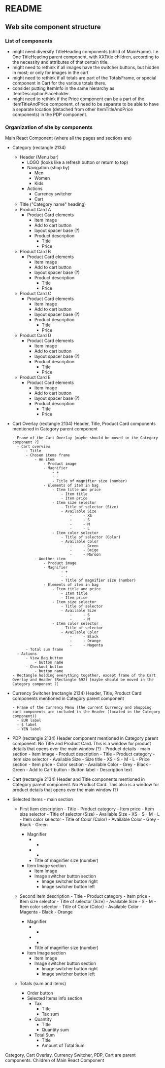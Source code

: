 # README

## Web site component structure

### List of components

- might need diversify TitleHeading components (child of MainFrame). I.e. One TitleHeading parent component, with XXTitle children, according to the necessity and attributes of that certain title.
- might need to rethink if all images have the switcher buttons, but hidden in most; or only for images in the cart
- might need to rethink if all totals are part of the TotalsFrame, or special component in Cart for the various totals there.
- consider putting ItemInfo in the same hierarchy as ItemDescriptionPlaceholder.
- might need to rethink if the Price component can be a part of the ItemTitleAndPrice component, of need to be separate to be able to have a separate location (detached from other ItemTitleAndPrice components) in the PDP component.

### Organization of site by components

Main React Component (where all the pages and sections are)

- Category (rectangle 2134)

  - Header (Menu bar)
    - LOGO (looks like a refresh button or return to top)
    - Navigation (shop by)
      - Men
      - Women
      - Kids
    - Actions
      - Currency switcher
      - Cart
  - Title ("Category name" heading)
  - Product Card A
    - Product Card elements
      - Item image
      - Add to cart button
      - layout spacer base (?)
      - Product description
        - Title
        - Price
  - Product Card B
    - Product Card elements
      - Item image
      - Add to cart button
      - layout spacer base (?)
      - Product description
        - Title
        - Price
  - Product Card C
    - Product Card elements
      - Item image
      - Add to cart button
      - layout spacer base (?)
      - Product description
        - Title
        - Price
  - Product Card D
    - Product Card elements
      - Item image
      - Add to cart button
      - layout spacer base (?)
      - Product description
        - Title
        - Price
  - Product Card E
    - Product Card elements
      - Item image
      - Add to cart button
      - layout spacer base (?)
      - Product description
        - Title
        - Price

- Cart Overlay (rectangle 2134)
  Header, Title, Product Card components mentioned in Category parent component

      - Frame of the Cart Overlay [maybe should be moved in the Category component ?]
      	- Cart overview
      		- Title
      		- Chosen items frame
      			- An item
      				- Product image
      				- Magnifier
      					- +
      					- -
      					- Title of magnifier size (number)
      				- Elements of item in bag
      					- Item title and price
      						- Item title
      						- Item price
      					- Item size selector
      						- Title of selector (Size)
      						- Available Size
      							-     - XS
      							-     - S
      							-     - M
      							-     - L
      					- Item color selector
      						- Title of selector (Color)
      						- Available Color
      							-     - Green
      							-     - Beige
      							-     - Maroon
      			- Another item
      				- Product image
      				- Magnifier
      						- +
      						- -
      						- Title of magnifier size (number)
      				- Elements of item in bag
      					- Item title and price
      						- Item title
      						- Item price
      					- Item size selector
      						- Title of selector
      						- Available Size
      							-     - S
      							-     - M
      					- Item color selector
      						- Title of selector
      						- Available Color
      							-     - Black
      							-     - Orange
      							-     - Magenta
      		- Total sum frame
      	- Actions
      		- View Bag button
      			- button name
      		- Checkout button
      			- button name
      - Rectangle holding everything together, except frame of the Cart Overlay and Header (Rectangle 692) [maybe should be moved in the Category component ?]

- Currency Switcher (rectangle 2134)
  Header, Title, Product Card components mentioned in Category parent component

      - Frame of the Currency Menu (the current Currency and Shopping cart components are included in the Header (located in the Category component))
      	- EUR label
      	- $ label
      	- YEN label

- PDP (rectangle 2134)
  Header component mentioned in Category parent component. No Title and Product Card. This is a window for product details that opens over the main window (?) - Product details - main section - Item Image - Product description - Title - Product category - Item size selector - Available Size - Size title - XS - S - M - L - Price section - Item price - Color section - Available Color - Grey - Black - Green - Add to Cart button - Button label - Description text

- Cart (rectangle 2134)
  Header and Title components mentioned in Category parent component. No Product Card. This also is a window for product details that opens over the main window (?)

- Selected Items - main section

  - First Item description - Title - Product category - Item price - Item size selector - Title of selector (Size) - Available Size - XS - S - M - L - Item color selector - Title of Color (Color) - Available Color - Grey - Black - Green

    - Magnifier
      - -
      - -
      - Title of magnifier size (number)
    - Item Image section
      - Item Image
      - Image switcher button section
        - Image switcher button right
        - Image switcher button left

  - Second Item description - Title - Product category - Item price - Item size selector - Title of selector (Size) - Available Size - S - M - Item color selector - Title of Color (Color) - Available Color - Magenta - Black - Orange

    - Magnifier
      - -
      - -
      - Title of magnifier size (number)
    - Item Image section
      - Item Image
      - Image switcher button section
        - Image switcher button right
        - Image switcher button left

  - Totals (sum and items)
    - Order button
    - Selected Items info section
      - Tax
        - Title
        - Tax sum
      - Quantity
        - Title
        - Quantity sum
      - Total Sum
        - Title
        - Amount of Total Sum

Category, Cart Overlay, Currency Switcher, PDP, Cart are parent components. Children of Main React Component
